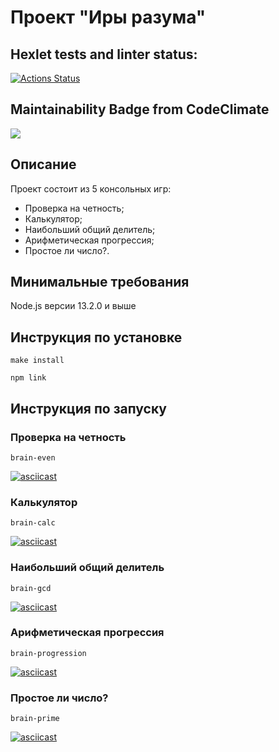 # Проект "Иры разума"

## Hexlet tests and linter status:
[![Actions Status](https://github.com/Kysto27/frontend-project-44/workflows/hexlet-check/badge.svg)](https://github.com/Kysto27/frontend-project-44/actions)

## Maintainability Badge from CodeClimate
<a href="https://codeclimate.com/github/Kysto27/frontend-project-44/maintainability"><img src="https://api.codeclimate.com/v1/badges/aac19228216d1a741f37/maintainability" /></a>

## Описание
Проект состоит из 5 консольных игр:
* Проверка на четность;
* Калькулятор;
* Наибольший общий делитель;
* Арифметическая прогрессия;
* Простое ли число?.

## Минимальные требования

Node.js версии 13.2.0 и выше

## Инструкция по установке
```
make install
```
```
npm link
```
## Инструкция по запуску

### Проверка на четность
```
brain-even
```
[![asciicast](https://asciinema.org/a/qX7tfxRIiDnvY7OMj4ZFyVBYu.svg)](https://asciinema.org/a/qX7tfxRIiDnvY7OMj4ZFyVBYu)

### Калькулятор
```
brain-calc
```
[![asciicast](https://asciinema.org/a/tt59AIboIoQm7dvLtUd6GzqEq.svg)](https://asciinema.org/a/tt59AIboIoQm7dvLtUd6GzqEq)

### Наибольший общий делитель
```
brain-gcd
```
[![asciicast](https://asciinema.org/a/zyVyUDLXYvUYntgjMMva7mKMq.svg)](https://asciinema.org/a/zyVyUDLXYvUYntgjMMva7mKMq)

### Арифметическая прогрессия
```
brain-progression
```
[![asciicast](https://asciinema.org/a/aUwVv0TzeUBBTMh27fz5DtDSw.svg)](https://asciinema.org/a/aUwVv0TzeUBBTMh27fz5DtDSw)

### Простое ли число?
```
brain-prime
```
[![asciicast](https://asciinema.org/a/1aiFWxDBnVRG6aKdOLC73eXr5.svg)](https://asciinema.org/a/1aiFWxDBnVRG6aKdOLC73eXr5)